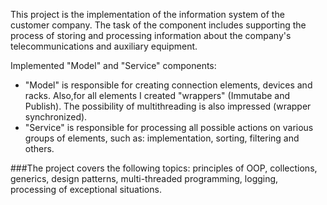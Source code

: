 This project is the implementation of the information system of the customer company. The task of the component includes supporting the process of storing and processing information about the company's telecommunications and auxiliary equipment.

Implemented "Model" and "Service" components:
- "Model" is responsible for creating connection elements, devices and racks. Also,for all elements I created "wrappers" (Immutabe and Publish). The possibility of multithreading is also impressed (wrapper synchronized).
- "Service" is responsible for processing all possible actions on various groups of elements, such as: implementation, sorting, filtering and others.

###The project covers the following topics: principles of OOP, collections, generics, design patterns, multi-threaded programming, logging, processing of exceptional situations.
